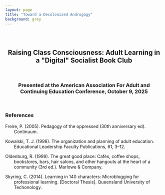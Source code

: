 ```yaml
---
layout: page
title: "Toward a Decolonized Androgagy"
background: grey
---
```


<div align="center">
 
<h2 style="padding-top: 2em;"> Raising Class Consciousness: Adult Learning in a "Digital" Socialist Book Club</h2>

<br>

<h3>Presented at the American Association For Adult and Continuing Education Conference, October 9, 2025</h3>

</div>
<br>

### References

<p style="padding-left: 2em; text-indent: -2em;">
Freire, P. (2005). Pedagogy of the oppressed (30th anniversary ed). Continuum.

 </p>
  <p style="padding-left: 2em; text-indent: -2em;">
Kowalski, T. J. (1998). The organization and planning of adult education. Educational Leadership Faculty Publications, 61, 3–12.
 </p>
 
 <p style="padding-left: 2em; text-indent: -2em;">
  Oldenburg, R. (1999). The great good place: Cafés, coffee shops, bookstores, bars, hair salons, and other hangouts at the heart of a community (3rd ed.). Marlowe & Company.
  </p>
  
<p style="padding-left: 2em; text-indent: -2em;">
Skyring, C. (2014). Learning in 140 characters: Microblogging for professional learning. [Doctoral
Thesis]. Queensland University of Techonology.</p>
 

